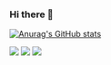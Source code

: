 ### Hi there 👋
[![Anurag's GitHub stats](https://github-readme-stats.vercel.app/api?username=patrickmps&hide=contribs,prs&count_private=true&show_icons=true&bg_color=105,000000,0d0d0d&border_color=9d4edd&title_color=e0aaff&text_color=9d4edd&icon_color=e0aaff&border_radius=10)
](https://github.com/anuraghazra/github-readme-stats)
<!--
[![Top Langs](https://github-readme-stats.vercel.app/api/top-langs/?username=patrickmps&layout=compact&bg_color=105,000000,0d0d0d&border_color=9d4edd&title_color=e0aaff&text_color=9d4edd&icon_color=e0aaff&border_radius=10)](https://github.com/anuraghazra/github-readme-stats)
-->

<a href="https://www.linkedin.com/in/patrickmps/"><img src="https://img.shields.io/badge/LinkedIn-0077B5?style=for-the-badge&logo=linkedin&logoColor=white&color=9d4edd"></a>
<a href="mailto:patrickmota22@gmail.com"><img src="https://img.shields.io/badge/Gmail-D14836?style=for-the-badge&logo=gmail&logoColor=white&color=9d4edd"></a>
<a href="https://www.instagram.com/trick_mps"><img src="https://img.shields.io/badge/Instagram-E4405F?style=for-the-badge&logo=instagram&logoColor=white&color=9d4edd"></a>
<!--
**patrickmps/patrickmps** is a ✨ _special_ ✨ repository because its `README.md` (this file) appears on your GitHub profile.

Here are some ideas to get you started:

- 🔭 I’m currently working on ...
- 🌱 I’m currently learning ...
- 👯 I’m looking to collaborate on ...
- 🤔 I’m looking for help with ...
- 💬 Ask me about ...
- 📫 How to reach me: ...
- 😄 Pronouns: ...
- ⚡ Fun fact: ...
https://github.com/anuraghazra/github-readme-stats
https://komarev.com/ghpvc/?username=patrickmps&color=blueviolet&style=flat
https://shields.io/
-->
